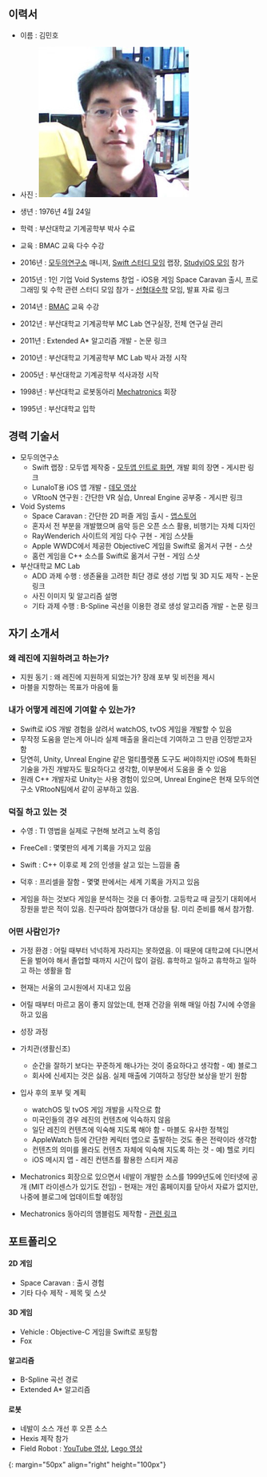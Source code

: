 ## 이력서

* 이름 : 김민호
* 사진 : ![profile]
* 생년 : 1976년 4월 24일
* 학력 : 부산대학교 기계공학부 박사 수료
* 교육 : BMAC 교육 다수 수강

* 2016년 : [모두의연구소](http://www.modulabs.co.kr/) 매니저, [Swift 스터디 모임](http://www.modulabs.co.kr/Swift_library/848) 랩장, [StudyiOS 모임](http://studyios.gitlab.io) 참가 
* 2015년 : 1인 기업 Void Systems 창업 - iOS용 게임 Space Caravan 출시, 프로그래밍 및 수학 관련 스터디 모임 참가 - [선형대수학](https://www.facebook.com/groups/1045080912185263/) 모임, 발표 자료 링크
* 2014년 : [BMAC](http://www.bmac.kr/index.asp) 교육 수강 
* 2012년 : 부산대학교 기계공학부 MC Lab 연구실장, 전체 연구실 관리
* 2011년 : Extended A* 알고리즘 개발 - 논문 링크 
* 2010년 : 부산대학교 기계공학부 MC Lab 박사 과정 시작
* 2005년 : 부산대학교 기계공학부 석사과정 시작
* 1998년 : 부산대학교 로봇동아리 [Mechatronics]() 회장
* 1995년 : 부산대학교 입학

## 경력 기술서

* 모두의연구소
	* Swift 랩장 : 모두앱 제작중 - [모두앱 인트로 화면](https://www.youtube.com/watch?v=VVDAZ4qvbFc), 개발 회의 장면 - 게시판 링크
	* LunaIoT용 iOS 앱 개발 - [데모 영상](https://www.facebook.com/xho1995/videos/984864604886273/)
	* VRtooN 연구원 : 간단한 VR 실습, Unreal Engine 공부중 - 게시판 링크
* Void Systems
	* Space Caravan : 간단한 2D 퍼즐 게임 출시 - [앱스토어](https://itunes.apple.com/kr/app/space-caravan/id1011757460?mt=8)
	* 혼자서 전 부분을 개발했으며 음악 등은 오픈 소스 활용, 비행기는 자체 디자인
	* RayWenderich 사이트의 게임 다수 구현 - 게임 스샷들 
	* Apple WWDC에서 제공한 ObjectiveC 게임을 Swift로 옮겨서 구현 - 스샷
	* 홈런 게임을 C++ 소스를 Swift로 옮겨서 구현 - 게임 스샷
* 부산대학교 MC Lab
	* ADD 과제 수행 : 생존율을 고려한 최단 경로 생성 기법 및 3D 지도 제작 - 논문 링크
	* 사진 이미지 및 알고리즘 설명
	* 기타 과제 수행 : B-Spline 곡선을 이용한 경로 생성 알고리즘 개발 - 논문 링크

## 자기 소개서 

### 왜 레진에 지원하려고 하는가?

* 지원 동기 : 왜 레진에 지원하게 되었는가? 장래 포부 및 비전을 제시
* 마블을 지향하는 목표가 마음에 듦

### 내가 어떻게 레진에 기여할 수 있는가?

* Swift로 iOS 개발 경험을 살려서 watchOS, tvOS 게임을 개발할 수 있음
* 무작정 도움을 얻는게 아니라 실제 매출을 올리는데 기여하고 그 만큼 인정받고자 함
* 당연히, Unity, Unreal Engine 같은 멀티플랫폼 도구도 써야하지만 iOS에 특화된 기술을 가진 개발자도 필요하다고 생각함, 이부분에서 도움을 줄 수 있음
* 원래 C++ 개발자로 Unity는 사용 경험이 있으며, Unreal Engine은 현재 모두의연구소 VRtooN팀에서 같이 공부하고 있음.

### 덕질 하고 있는 것

* 수영 : TI 영법을 실제로 구현해 보려고 노력 중임
* FreeCell : 몇몇판의 세계 기록을 가지고 있음
* Swift : C++ 이후로 제 2의 인생을 살고 있는 느낌을 줌
* 덕후 : 프리셀을 잘함 - 몇몇 판에서는 세계 기록을 가지고 있음

* 게임을 하는 것보다 게임을 분석하는 것을 더 좋아함. 고등학교 때 글짓기 대회에서 장원을 받은 적이 있음. 친구따라 참여했다가 대상을 탐. 미리 준비를 해서 참가함.


### 어떤 사람인가?

* 가정 환경 : 어릴 때부터 넉넉하게 자라지는 못하였음. 이 때문에 대학교에 다니면서 돈을 벌어야 해서 졸업할 때까지 시간이 많이 걸림. 휴학하고 일하고 휴학하고 일하고 하는 생활을 함
* 현재는 서울의 고시원에서 지내고 있음

* 어릴 때부터 마르고 몸이 좋지 않았는데, 현재 건강을 위해 매일 아침 7시에 수영을 하고 있음

* 성장 과정
* 가치관(생활신조)
	* 순간을 잘하기 보다는 꾸준하게 해나가는 것이 중요하다고 생각함 - 예) 블로그
	* 회사에 신세지는 것은 싫음. 실제 매출에 기여하고 정당한 보상을 받기 원함
* 입사 후의 포부 및 계획
	* watchOS 및 tvOS 게임 개발을 시작으로 함
	* 미국인들의 경우 레진의 컨텐츠에 익숙하지 않음
	* 일단 레진의 컨텐츠에 익숙해 지도록 해야 함 - 마블도 유사한 정책임
	* AppleWatch 등에 간단한 케릭터 앱으로 출발하는 것도 좋은 전략이라 생각함
	* 컨텐츠의 의미를 몰라도 컨텐츠 자체에 익숙해 지도록 하는 것 - 예) 헬로 키티 
	* iOS 메시지 앱 - 레진 컨텐츠를 활용한 스티커 제공
	
* Mechatronics 회장으로 있으면서 네발이 개발한 소스를 1999년도에 인터넷에 공개 (MIT 라이센스가 있기도 전임) - 현재는 개인 홈페이지를 닫아서 자료가 없지만, 나중에 블로그에 업데이트할 예정임
* Mechatronics 동아리의 앰블럼도 제작함 - [관련 링크](http://mecha.namoweb.net/xe/CI)

## 포트폴리오

#### 2D 게임 

* Space Caravan : 출시 경험
* 기타 다수 제작 - 제목 및 스샷

#### 3D 게임

* Vehicle : Objective-C 게임을 Swift로 포팅함
* Fox 

#### 알고리즘 

* B-Spline 곡선 경로
* Extended A* 알고리즘

#### 로봇

* 네발이 소스 개선 후 오픈 소스
* Hexis 제작 참가
* Field Robot : [YouTube 영상](https://www.youtube.com/watch?v=nrXtmwM93FE), [Lego 영상](https://www.youtube.com/watch?v=Wq7Q9rYvYxc)
	
[profile]: ../assets/profile.jpg
{: margin="50px" align="right" height="100px"}	












